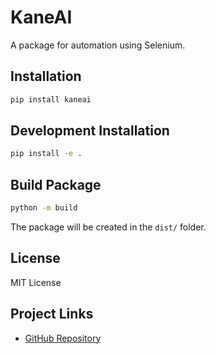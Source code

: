 # KaneAI

A package for automation using Selenium.

## Installation

```bash
pip install kaneai
```

## Development Installation

```bash
pip install -e .
```

## Build Package

```bash
python -m build
```
The package will be created in the `dist/` folder.

## License

MIT License

## Project Links

- [GitHub Repository](https://github.com/LambdatestIncPrivate/web-kaneai-code-runner)
